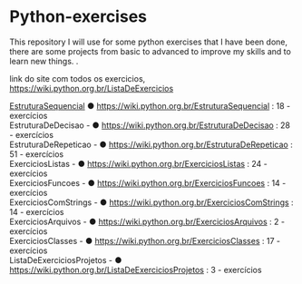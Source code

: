 # Python-exercises
This repository I will use for some python exercises that I have been done, there are some projects from basic to advanced to improve my skills and to learn new things. .

link do site com todos os exercicios,
https://wiki.python.org.br/ListaDeExercicios

[EstruturaSequencial](https://github.com/ernbr/Python-exercises/tree/python/EstruturaDeDecisao) ● https://wiki.python.org.br/EstruturaSequencial : 18 - exercícios </br>
EstruturaDeDecisao - ● https://wiki.python.org.br/EstruturaDeDecisao : 28 - exercícios </br>
EstruturaDeRepeticao - ● https://wiki.python.org.br/EstruturaDeRepeticao : 51 - exercícios </br>
ExerciciosListas - ● https://wiki.python.org.br/ExerciciosListas : 24 - exercícios </br>
ExerciciosFuncoes - ●  https://wiki.python.org.br/ExerciciosFuncoes : 14 - exercícios </br>
ExerciciosComStrings - ● https://wiki.python.org.br/ExerciciosComStrings : 14 - exercícios </br>
ExerciciosArquivos - ●  https://wiki.python.org.br/ExerciciosArquivos  : 2 - exercícios </br>
ExerciciosClasses - ●  https://wiki.python.org.br/ExerciciosClasses : 17 - exercícios </br>
ListaDeExerciciosProjetos - ● https://wiki.python.org.br/ListaDeExerciciosProjetos : 3 - exercícios </br>
